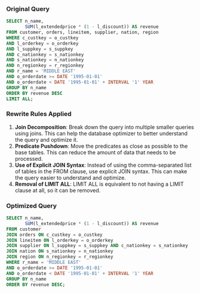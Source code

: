 ### Original Query
```sql
SELECT n_name, 
       SUM(l_extendedprice * (1 - l_discount)) AS revenue 
FROM customer, orders, lineitem, supplier, nation, region 
WHERE c_custkey = o_custkey 
AND l_orderkey = o_orderkey 
AND l_suppkey = s_suppkey 
AND c_nationkey = s_nationkey 
AND s_nationkey = n_nationkey 
AND n_regionkey = r_regionkey 
AND r_name = 'MIDDLE EAST' 
AND o_orderdate >= DATE '1995-01-01' 
AND o_orderdate < DATE '1995-01-01' + INTERVAL '1' YEAR 
GROUP BY n_name 
ORDER BY revenue DESC 
LIMIT ALL;
```

### Rewrite Rules Applied
1. **Join Decomposition**: Break down the query into multiple smaller queries using joins. This can help the database optimizer to better understand the query and optimize it.
2. **Predicate Pushdown**: Move the predicates as close as possible to the base tables. This can reduce the amount of data that needs to be processed.
3. **Use of Explicit JOIN Syntax**: Instead of using the comma-separated list of tables in the FROM clause, use explicit JOIN syntax. This can make the query easier to understand and optimize.
4. **Removal of LIMIT ALL**: LIMIT ALL is equivalent to not having a LIMIT clause at all, so it can be removed.

### Optimized Query
```sql
SELECT n_name, 
       SUM(l_extendedprice * (1 - l_discount)) AS revenue 
FROM customer 
JOIN orders ON c_custkey = o_custkey 
JOIN lineitem ON l_orderkey = o_orderkey 
JOIN supplier ON l_suppkey = s_suppkey AND c_nationkey = s_nationkey 
JOIN nation ON s_nationkey = n_nationkey 
JOIN region ON n_regionkey = r_regionkey 
WHERE r_name = 'MIDDLE EAST' 
AND o_orderdate >= DATE '1995-01-01' 
AND o_orderdate < DATE '1995-01-01' + INTERVAL '1' YEAR 
GROUP BY n_name 
ORDER BY revenue DESC;
```
